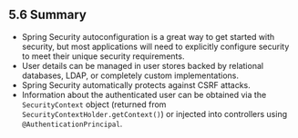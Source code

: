 ## 5.6 Summary

* Spring Security autoconfiguration is a great way to get started with security, but most applications will need to explicitly configure security to meet their unique security requirements.
* User details can be managed in user stores backed by relational databases, LDAP, or completely custom implementations.
* Spring Security automatically protects against CSRF attacks.
* Information about the authenticated user can be obtained via the `SecurityContext` object (returned from `SecurityContextHolder.getContext()`) or injected into controllers using `@AuthenticationPrincipal`.
